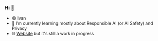 ### Hi 👋
- 😄 Ivan
- 🌱 I’m currently learning mostly about Responsible AI (or AI Safety) and Privacy
- 🌐 [Website](https://strivn.github.io) but it's still a work in progress


<!--
**strivn/strivn** is a ✨ _special_ ✨ repository because its `README.md` (this file) appears on your GitHub profile.

Here are some ideas to get you started:

- 🔭 I’m currently working on ...
- 🌱 I’m currently learning ...
- 👯 I’m looking to collaborate on ...
- 🤔 I’m looking for help with ...
- 💬 Ask me about ...
- 📫 How to reach me: ...
- 😄 Pronouns: ...
- ⚡ Fun fact: ...
-->
